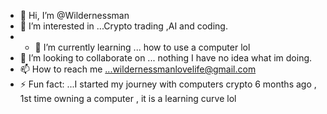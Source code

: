 - 👋 Hi, I’m @Wildernessman
- 👀 I’m interested in ...Crypto trading ,AI and coding.
- - 🌱 I’m currently learning ... how to use a computer lol
- 💞️ I’m looking to collaborate on ... nothing I have no idea what im doing.
- 📫 How to reach me ...wildernessmanlovelife@gmail.com
- ⚡ Fun fact: ...I started my journey with computers crypto 6 months ago , 1st time owning a computer , it is a learning curve lol

<!---
Wildernessman/Wildernessman is a ✨ special ✨ repository because its `README.md` (this file) appears on your GitHub profile.
You can click the Preview link to take a look at your changes.
--->
